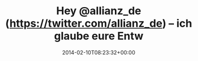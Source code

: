 ---
retweeted: false
source: <a href="http://twitter.com" rel="nofollow">Twitter Web Client</a>
entities:
  user_mentions:
  - name: Allianz in Deutschland
    screen_name: allianz_de
    indices:
    - '4'
    - '15'
    id_str: '32399418'
    id: '32399418'
  urls: []
  symbols: []
  media:
  - expanded_url: https://twitter.com/bascht/status/432791934940090368/photo/1
    indices:
    - '90'
    - '112'
    url: http://t.co/7xxs1h2TjN
    media_url: http://pbs.twimg.com/media/BgGV-MhCEAAcLth.png
    id_str: '432791934948478976'
    id: '432791934948478976'
    media_url_https: https://pbs.twimg.com/media/BgGV-MhCEAAcLth.png
    sizes:
      large:
        w: '863'
        h: '115'
        resize: fit
      thumb:
        w: '115'
        h: '115'
        resize: crop
      small:
        w: '680'
        h: '91'
        resize: fit
      medium:
        w: '863'
        h: '115'
        resize: fit
    type: photo
    display_url: pic.twitter.com/7xxs1h2TjN
  hashtags: []
display_text_range:
- '0'
- '112'
favorite_count: '0'
id_str: '432791934940090368'
truncated: false
retweet_count: '1'
id: '432791934940090368'
possibly_sensitive: false
created_at: Mon Feb 10 08:23:32 +0000 2014
favorited: false
full_text: Hey [@allianz_de](https://twitter.com/allianz_de) – ich glaube eure Entwickler
  haben keine Lust auf Java Server Faces mehr…
lang: de
extended_entities:
  media:
  - expanded_url: https://twitter.com/bascht/status/432791934940090368/photo/1
    indices:
    - '90'
    - '112'
    url: http://t.co/7xxs1h2TjN
    media_url: http://pbs.twimg.com/media/BgGV-MhCEAAcLth.png
    id_str: '432791934948478976'
    id: '432791934948478976'
    media_url_https: https://pbs.twimg.com/media/BgGV-MhCEAAcLth.png
    sizes:
      large:
        w: '863'
        h: '115'
        resize: fit
      thumb:
        w: '115'
        h: '115'
        resize: crop
      small:
        w: '680'
        h: '91'
        resize: fit
      medium:
        w: '863'
        h: '115'
        resize: fit
    type: photo
    display_url: pic.twitter.com/7xxs1h2TjN
tags:
- pesos/twitter
date: '2014-02-10T08:23:32+00:00'
src: https://twitter.com/bascht/status/432791934940090368
original_url: https://twitter.com/bascht/status/432791934940090368
type: twitter_tweet
media_url: https://img.bascht.com/twitter/pbs.twimg.com/media/BgGV-MhCEAAcLth.png
text: Hey [@allianz_de](https://twitter.com/allianz_de) – ich glaube eure Entwickler
  haben keine Lust auf Java Server Faces mehr…
title: Hey @allianz_de (https://twitter.com/allianz_de) – ich glaube eure Entw

---